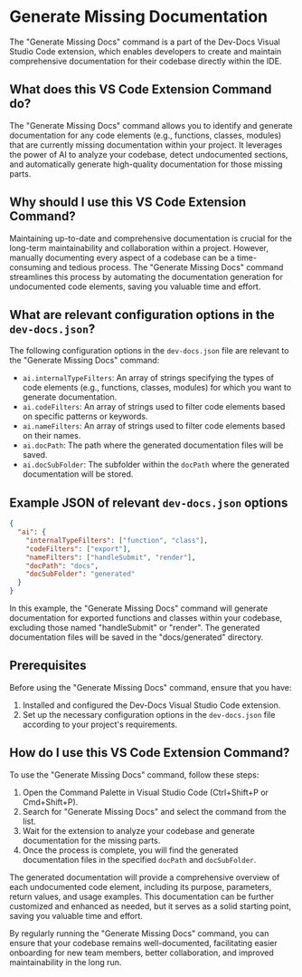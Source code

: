 
  
  # **Generate Missing Documentation**

The "Generate Missing Docs" command is a part of the Dev-Docs Visual Studio Code extension, which enables developers to create and maintain comprehensive documentation for their codebase directly within the IDE.

## What does this VS Code Extension Command do?

The "Generate Missing Docs" command allows you to identify and generate documentation for any code elements (e.g., functions, classes, modules) that are currently missing documentation within your project. It leverages the power of AI to analyze your codebase, detect undocumented sections, and automatically generate high-quality documentation for those missing parts.

## Why should I use this VS Code Extension Command?

Maintaining up-to-date and comprehensive documentation is crucial for the long-term maintainability and collaboration within a project. However, manually documenting every aspect of a codebase can be a time-consuming and tedious process. The "Generate Missing Docs" command streamlines this process by automating the documentation generation for undocumented code elements, saving you valuable time and effort.

## What are relevant configuration options in the `dev-docs.json`?

The following configuration options in the `dev-docs.json` file are relevant to the "Generate Missing Docs" command:

- `ai.internalTypeFilters`: An array of strings specifying the types of code elements (e.g., functions, classes, modules) for which you want to generate documentation.
- `ai.codeFilters`: An array of strings used to filter code elements based on specific patterns or keywords.
- `ai.nameFilters`: An array of strings used to filter code elements based on their names.
- `ai.docPath`: The path where the generated documentation files will be saved.
- `ai.docSubFolder`: The subfolder within the `docPath` where the generated documentation will be stored.

## Example JSON of relevant `dev-docs.json` options

```json
{
  "ai": {
    "internalTypeFilters": ["function", "class"],
    "codeFilters": ["export"],
    "nameFilters": ["handleSubmit", "render"],
    "docPath": "docs",
    "docSubFolder": "generated"
  }
}
```

In this example, the "Generate Missing Docs" command will generate documentation for exported functions and classes within your codebase, excluding those named "handleSubmit" or "render". The generated documentation files will be saved in the "docs/generated" directory.

## Prerequisites

Before using the "Generate Missing Docs" command, ensure that you have:

1. Installed and configured the Dev-Docs Visual Studio Code extension.
2. Set up the necessary configuration options in the `dev-docs.json` file according to your project's requirements.

## How do I use this VS Code Extension Command?

To use the "Generate Missing Docs" command, follow these steps:

1. Open the Command Palette in Visual Studio Code (Ctrl+Shift+P or Cmd+Shift+P).
2. Search for "Generate Missing Docs" and select the command from the list.
3. Wait for the extension to analyze your codebase and generate documentation for the missing parts.
4. Once the process is complete, you will find the generated documentation files in the specified `docPath` and `docSubFolder`.

The generated documentation will provide a comprehensive overview of each undocumented code element, including its purpose, parameters, return values, and usage examples. This documentation can be further customized and enhanced as needed, but it serves as a solid starting point, saving you valuable time and effort.

By regularly running the "Generate Missing Docs" command, you can ensure that your codebase remains well-documented, facilitating easier onboarding for new team members, better collaboration, and improved maintainability in the long run.
  
  